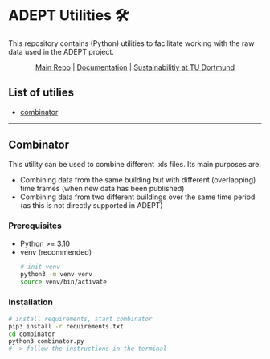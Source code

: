 # ADEPT Utilities 🛠️

This repository contains (Python) utilities to facilitate working with the raw data used in the ADEPT project.

<p align="center">
  <a href="https://github.com/ADEPT-ML/Server">Main Repo</a> | 
  <a href="blank">Documentation</a> |
  <a href="https://www.tu-dortmund.de/en/university/sustainabilitiy/">Sustainabilitiy at TU Dortmund</a>
</p>

## List of utilies

- [combinator](#combinator)

---

## Combinator

This utility can be used to combine different .xls files. Its main purposes are:
- Combining data from the same building but with different (overlapping) time frames (when new data has been published)
- Combining data from two different buildings over the same time period (as this is not directly supported in ADEPT)

### Prerequisites

- Python >= 3.10
- venv (recommended)
  ```sh
  # init venv
  python3 -m venv venv
  source venv/bin/activate
  ```


### Installation

```sh
# install requirements, start combinator
pip3 install -r requirements.txt
cd combinator
python3 combinator.py
# -> follow the instructions in the terminal
```